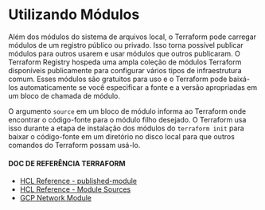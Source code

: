 # Utilizando Módulos

Além dos módulos do sistema de arquivos local, o Terraform pode carregar módulos de um registro público ou privado. Isso torna possível publicar módulos para outros usarem e usar módulos que outros publicaram. O Terraform Registry hospeda uma ampla coleção de módulos Terraform disponíveis publicamente para configurar vários tipos de infraestrutura comum. Esses módulos são gratuitos para uso e o Terraform pode baixá-los automaticamente se você especificar a fonte e a versão apropriadas em um bloco de chamada de módulo.

O argumento `source` em um bloco de módulo informa ao Terraform onde encontrar o código-fonte para o módulo filho desejado. O Terraform usa isso durante a etapa de instalação dos módulos do `terraform init` para baixar o código-fonte em um diretório no disco local para que outros comandos do Terraform possam usá-lo.

#### DOC DE REFERÊNCIA TERRAFORM

- [HCL Reference - published-module](https://developer.hashicorp.com/terraform/language/modules#published-modules "published-module")
- [HCL Reference - Module Sources](https://www.terraform.io/language/modules/sources "Module Sources")
- [GCP Network Module](https://registry.terraform.io/modules/terraform-google-modules/network "GCP Network Module")
